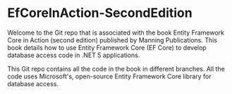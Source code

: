 # EfCoreInAction-SecondEdition

Welcome to the Git repo that is associated with the book Entity Framework Core in Action (second edition) published by Manning Publications. This book details how to use Entity Framework Core (EF Core) to develop database access code in .NET 5 applications.

This Git repo contains all the code in the book in different branches. All the code uses Microsoft's, open-source Entity Framework Core library for database access.